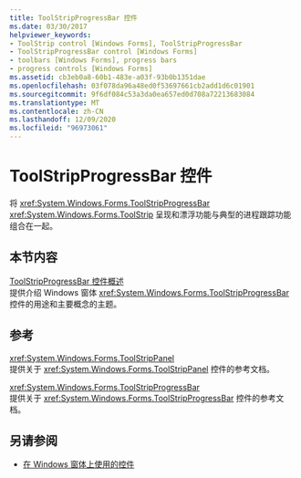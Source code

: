 ```yaml
---
title: ToolStripProgressBar 控件
ms.date: 03/30/2017
helpviewer_keywords:
- ToolStrip control [Windows Forms], ToolStripProgressBar
- ToolStripProgressBar control [Windows Forms]
- toolbars [Windows Forms], progress bars
- progress controls [Windows Forms]
ms.assetid: cb3eb0a8-60b1-483e-a03f-93b0b1351dae
ms.openlocfilehash: 03f078da96a48ed0f53697661cb2add1d6c01901
ms.sourcegitcommit: 9f6df084c53a3da0ea657ed0d708a72213683084
ms.translationtype: MT
ms.contentlocale: zh-CN
ms.lasthandoff: 12/09/2020
ms.locfileid: "96973061"
---
```

# <a name="toolstripprogressbar-control"></a>ToolStripProgressBar 控件
将 <xref:System.Windows.Forms.ToolStripProgressBar> <xref:System.Windows.Forms.ToolStrip> 呈现和漂浮功能与典型的进程跟踪功能组合在一起。  
  
## <a name="in-this-section"></a>本节内容  
 [ToolStripProgressBar 控件概述](toolstripprogressbar-control-overview.md)  
 提供介绍 Windows 窗体 <xref:System.Windows.Forms.ToolStripProgressBar> 控件的用途和主要概念的主题。  
  
## <a name="reference"></a>参考  
 <xref:System.Windows.Forms.ToolStripPanel>  
 提供关于 <xref:System.Windows.Forms.ToolStripPanel> 控件的参考文档。  
  
 <xref:System.Windows.Forms.ToolStripProgressBar>  
 提供关于 <xref:System.Windows.Forms.ToolStripProgressBar> 控件的参考文档。  
  
## <a name="see-also"></a>另请参阅

- [在 Windows 窗体上使用的控件](controls-to-use-on-windows-forms.md)
